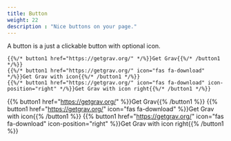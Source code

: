 ```yaml
---
title: Button
weight: 22
description : "Nice buttons on your page."
---
```


A button is a just a clickable button with optional icon.

```
{{%/* button1 href="https://getgrav.org/" */%}}Get Grav{{%/* /button1 */%}}
{{%/* button1 href="https://getgrav.org/" icon="fas fa-download" */%}}Get Grav with icon{{%/* /button1 */%}}
{{%/* button1 href="https://getgrav.org/" icon="fas fa-download" icon-position="right" */%}}Get Grav with icon right{{%/* /button1 */%}}
```

{{% button1 href="https://getgrav.org/" %}}Get Grav{{% /button1 %}}
{{% button1 href="https://getgrav.org/" icon="fas fa-download" %}}Get Grav with icon{{% /button1 %}}
{{% button1 href="https://getgrav.org/" icon="fas fa-download" icon-position="right" %}}Get Grav with icon right{{% /button1 %}}

